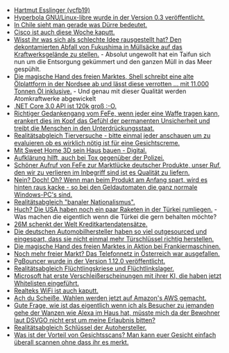 * [Hartmut Esslinger (vcfb19)](https://cdn.media.ccc.de/events/vcfb/2019/h264-hd/vcfb19-124-deu-Hartmut_Esslinger_hd.mp4)
* [Hyperbola GNU/Linux-libre wurde in der Version 0.3 veröffentlicht.](https://www.pro-linux.de/news/1/27508/hyperbola-gnulinux-libre-gibt-milky-way-v03-frei.html)
* [In Chile sieht man gerade was Dürre bedeutet.](https://netzfrauen.org/2019/10/14/chile-3/)
* [Cisco ist auch diese Woche kaputt.](https://blog.fefe.de/?ts=a35a2418)
* [Wisst ihr was sich als schlechte Idee rausgestellt hat? Den dekontamierten Abfall von Fukushima in Müllsäcke auf das Kraftwerksgelände zu stellen.](https://blog.fefe.de/?ts=a35aa3f1) - Absolut ungewollt hat ein Taifun sich nun um die Entsorgung gekümmert und den ganzen Müll in das Meer gespühlt.
* [Die magische Hand des freien Marktes, Shell schreibt eine alte Ölplattform in der Nordsee ab und lässt diese verrotten ... mit 11.000 Tonnen Öl inklusive.](https://www.sonnenseite.com/de/umwelt/greenpeace-shell-will-alte-plattformen-mit-11.000-tonnen-oel-in-der-nordsee-verrotten-lassen.html) - Und genau mit dieser Qualität werden Atomkraftwerke abgewickelt
* [.NET Core 3.0 API ist 120k groß :-O.](https://blog.fefe.de/?ts=a358d56f)
* [Richtiger Gedankengang vom FeFe, wenn jeder eine Waffe tragen kann, erankert dies im Kopf das Gefühl der permanenten Unsicherheit und treibt die Menschen in den Unterdrückungsstaat.](https://blog.fefe.de/?ts=a358c83c)
* [Realitätsabgleich Tierversuche - bitte einmal jeder anschauen um zu evaluieren ob es wirklich nötig ist für eine Gesichtscreme.](https://netzfrauen.org/2019/10/15/tierversuche-3/)
* [Mit Sweet Home 3D sein Haus bauen - Digital.](https://opensource.com/article/19/10/interior-design-sweet-home-3d)
* [Aufklärung hilft, auch bei Tox gegenüber der Polizei.](https://blog.fefe.de/?ts=a3595c3e)
* [Schöner Aufruf von FeFe zur Marktlücke deutscher Produkte, unser Ruf, den wir zu verlieren im Inbegriff sind ist es Qualität zu liefern.](https://blog.fefe.de/?ts=a359bf6e)
* [Nein? Doch! Oh? Wenn man beim Produkt am Anfang spart, wird es hinten raus kacke - so bei den Geldautomaten die ganz normale Windows-PC's sind.](https://blog.fefe.de/?ts=a359a006)
* [Realitätsabgleich "banaler Nationalismus".](https://blog.fefe.de/?ts=a3599c5f)
* [Huch? Die USA haben noch ein paar Raketen in der Türkei rumliegen.](https://blog.fefe.de/?ts=a359ef8b) - Was machen die eigentlich wenn die Türkei die gern behalten möchte?
* [26M schenkt der Welt Kreditkartendatensätze.](https://blog.fefe.de/?ts=a359ee14)
* [Die deutschen Automobilhersteller haben so viel outgesourced und eingespart, dass sie nicht einmal mehr Türschlüssel richtig herstellen.](https://blog.fefe.de/?ts=a3564b23)
* [Die magische Hand des freien Marktes in Aktion bei Frankiermaschinen.](https://blog.fefe.de/?ts=a3564bf8)
* [Noch mehr freier Markt? Das Telefonnetz in Österreich war ausgefallen.](https://blog.fefe.de/?ts=a3564832)
* [PgBouncer wurde in der Version 1.12.0 veröffentlicht.](https://www.postgresql.org/about/news/1981/)
* [Realitätsabgleich Flüchtlingskriese und Flüchtlinkslager.](https://netzfrauen.org/2019/10/18/bosnien/)
* [Microsoft hat erste Verschleißerscheinungen mit ihrer KI, die haben jetzt Whitelisten eingeführt.](https://blog.fefe.de/?ts=a3575ed3)
* [Realteks WiFi ist auch kaputt.](https://blog.fefe.de/?ts=a355a004)
* [Ach du Scheiße, Wahlen werden jetzt auf Amazon's AWS gemacht.](https://blog.fefe.de/?ts=a3558c35)
* [Gute Frage, wie ist das eigentlich wenn ich als Besucher zu jemanden gehe der Wanzen wie Alexa im Haus hat, müsste mich da der Bewohner laut DSVGO nicht erst um meine Erlaubnis bitten?](https://blog.fefe.de/?ts=a35587cf)
* [Realitätsabgleich Schlüssel der Autohersteller.](https://blog.fefe.de/?ts=a355eb63)
* [Was ist der Vorteil von Gesichtsscans? Man kann euer Gesicht einfach überall scannen ohne dass ihr es merkt.](https://blog.fefe.de/?ts=a355d035)
